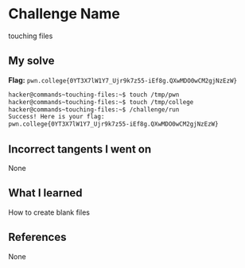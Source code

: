 # Challenge Name
touching files

## My solve
**Flag:** `pwn.college{0YT3X7lW1Y7_Ujr9k7z55-iEf8g.QXwMDO0wCM2gjNzEzW}`

```bash
hacker@commands~touching-files:~$ touch /tmp/pwn
hacker@commands~touching-files:~$ touch /tmp/college
hacker@commands~touching-files:~$ /challenge/run
Success! Here is your flag:
pwn.college{0YT3X7lW1Y7_Ujr9k7z55-iEf8g.QXwMDO0wCM2gjNzEzW}
```

## Incorrect tangents I went on
None

## What I learned
How to create blank files

## References 
None
